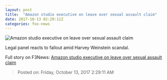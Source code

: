 ```yaml
---
layout: post
title:  "Amazon studio executive on leave over sexual assault claim"
date: 2017-10-13 02:29:11Z
categories: fox-news
---
```


![Amazon studio executive on leave over sexual assault claim](http://a57.foxnews.com/media2.foxnews.com/BrightCove/694940094001/2017/10/13/640/360/694940094001_5607958536001_5607963800001-vs.jpg)

Legal panel reacts to fallout amid Harvey Weinstein scandal.


Full story on F3News: [Amazon studio executive on leave over sexual assault claim](http://www.f3nws.com/n/t2CAAH)

> Posted on: Friday, October 13, 2017 2:29:11 AM
